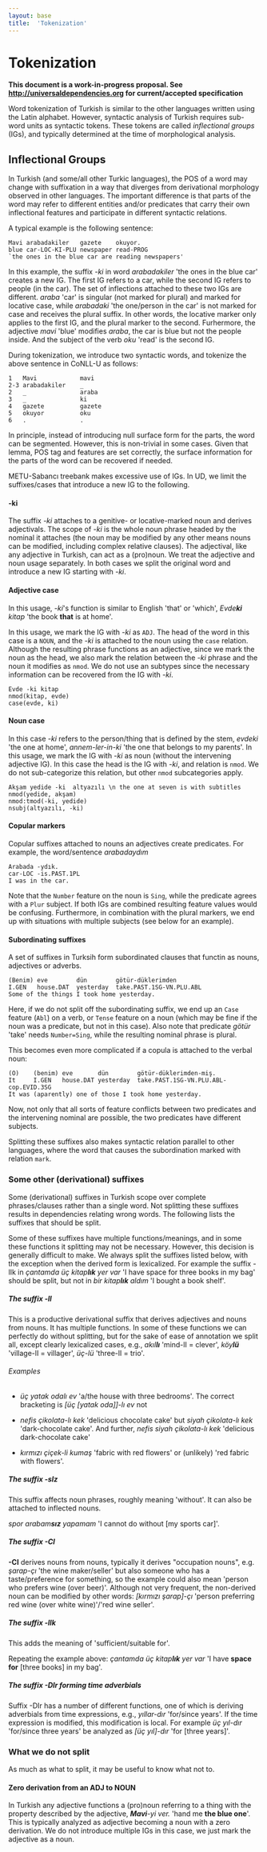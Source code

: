 ```yaml
---
layout: base
title:  'Tokenization'
---
```


# Tokenization

**This document is a work-in-progress proposal. See http://universaldependencies.org for current/accepted specification**

Word tokenization of Turkish is similar to the other languages written using the Latin alphabet. However, syntactic analysis of Turkish requires sub-word units as syntactic tokens. These tokens are called *inflectional groups* (IGs), and typically determined at the time of morphological analysis.

## Inflectional Groups

In Turkish (and some/all other Turkic languages), the POS of a word may change with suffixation in a way that diverges from derivational morphology observed in other languages. The important difference is that parts of the word may refer to different entities and/or predicates that carry their own inflectional features and participate in different syntactic relations.

A typical example is the following sentence:
```
Mavi arabadakiler   gazete    okuyor.
blue car-LOC-KI-PLU newspaper read-PROG
`the ones in the blue car are reading newspapers'
```
In this example, the suffix *-ki* in word *arabadakiler* 'the ones in the blue car' creates a new IG. The first IG refers to a car, while the second IG refers to people (in the car). The set of inflections attached to these two IGs are different. *araba* 'car' is singular (not marked for plural) and marked for locative case, while *arabadaki* 'the one/person in the car' is not marked for case and receives the plural suffix. In other words, the locative marker only applies to the first IG, and the plural marker to the second. Furhermore, the adjective *mavi* 'blue' modifies *araba*, the car is blue but not the people inside. And the subject of the verb *oku* 'read' is the second IG.

During tokenization, we introduce two syntactic words, and tokenize the above sentence in CoNLL-U as follows:

```
1   Mavi            mavi
2-3 arabadakiler    _
2   _               araba
3   _               ki
4   gazete          gazete
5   okuyor          oku
6   .               .
```
In principle, instead of introducing null surface form for the parts, the word can be segmented. However, this is non-trivial in some cases. Given that lemma, POS tag and features are set correctly, the surface information for the parts of the word can be recovered if needed.

METU-Sabancı treebank makes excessive use of IGs. In UD, we limit the suffixes/cases that introduce a new IG to the following.

#### -ki

The suffix *-ki* attaches to a genitive- or locative-marked noun and derives adjectivals. The scope of *-ki* is the whole noun phrase headed by the nominal it attaches (the noun may be modified by any other means nouns can be modified, including complex relative clauses). The adjectival, like any adjective in Turkish, can act as a (pro)noun. We treat the adjective and noun usage separately. In both cases we split the original word and introduce a new IG starting with *-ki*.

#### Adjective case

In this usage, *-ki*'s function is similar to English 'that' or 'which',
*Evde<b>ki</b> kitap* 'the book <b>that</b> is at home'.

In this usage, we mark the IG with *-ki* as `ADJ`. The head of the word in this case is a `NOUN`, and the *-ki* is attached to the noun using the `case` relation. Although the resulting phrase functions as an adjective, since we mark the noun as the head, we also mark the relation between the *-ki* phrase and the noun it modifies as `nmod`. We do not use an subtypes since the necessary information can be recovered from the IG with *-ki*.

~~~~ sdparse
Evde -ki kitap
nmod(kitap, evde)
case(evde, ki)
~~~~

#### Noun case

In this case *-ki* refers to the person/thing that is defined by the stem, *evdeki* 'the one at home', *annem-ler-in-ki* 'the one that belongs to my parents'.  In this usage, we mark the IG with *-ki* as noun (without the intervening adjective IG). In this case the head is the IG with  *-ki*, and relation is `nmod`. We do not sub-categorize this relation, but other `nmod` subcategories apply.

~~~~ sdparse
Akşam yedide -ki  altyazılı \n the one at seven is with subtitles
nmod(yedide, akşam)
nmod:tmod(-ki, yedide)
nsubj(altyazılı, -ki)
~~~~

#### Copular markers

Copular suffixes attached to nouns an adjectives
create predicates. For example, the word/sentence *arabadaydım*
```
Arabada -ydık.
car-LOC -is.PAST.1PL
I was in the car.
```
Note that the `Number` feature on the noun is `Sing`, while the
predicate agrees with a `Plur` subject. If both IGs are combined
resulting feature values would be confusing. Furthermore, in
combination with the plural markers, we end up with situations with
multiple subjects (see below for an example).

#### Subordinating suffixes

A set of suffixes in Turksih form subordinated clauses that functin as nouns, adjectives or adverbs.
```
(Benim) eve        dün        götür-düklerimden
I.GEN   house.DAT  yesterday  take.PAST.1SG-VN.PLU.ABL
Some of the things I took home yesterday.
```
Here, if we do not split off the subordinating suffix, we end up an
`Case` feature (`Abl`) on a verb, or `Tense` feature on a noun (which
may be fine if the noun was a predicate, but not in this case).
Also note that predicate *götür* 'take' needs `Number=Sing`, while the resulting nominal phrase is plural.

This becomes even more complicated if a copula is attached to the verbal noun:
```
(O)    (benim) eve       dün        götür-düklerimden-miş.
It     I.GEN   house.DAT yesterday  take.PAST.1SG-VN.PLU.ABL-cop.EVID.3SG
It was (aparently) one of those I took home yesterday.
```
Now, not only that all sorts of feature conflicts between two predicates and the intervening nominal are possible,
the two predicates have different subjects.

Splitting these suffixes also makes syntactic relation parallel to other languages, where the word that causes the subordination marked with relation `mark`.

### Some other (derivational) suffixes

Some (derivational) suffixes in Turkish scope over complete phrases/clauses rather than a single word.
Not splitting these suffixes results in dependencies relating wrong words.
The following lists the suffixes that should be split.

Some of these suffixes have multiple functions/meanings,
and in some these functions it splitting may not be necessary.
However, this decision is generally difficult to make.
We always split the suffixes listed below,
with the exception when the derived form is lexicalized.
For example the suffix -lIk in *çantamda üç kitap<b>lık</b> yer var* 'I have
space for three books in my bag' should be split,
but not in *bir kitap<b>lık</b> aldım* 'I bought a book shelf'.

##### The suffix -lI

This is a productive derivational suffix that derives adjectives and nouns from nouns. It has multiple functions. In some of these functions we can perfectly do without splitting, but for the sake of ease of annotation we split all, except clearly lexicalized cases, e.g., *akıl<b>lı</b>* 'mind-lI = clever', *köy<b>lü</b>* 'village-lI = villager', *üç-lü* 'three-lI = trio'.

###### Examples

* *üç yatak odalı ev* 'a/the house with three bedrooms'.
  The correct bracketing is *[üç [yatak oda]]-lı ev* not

* *nefis çikolata-lı kek* 'delicious chocolate cake' but
  *siyah çikolata-lı kek* 'dark-chocolate cake'. And further,
  *nefis siyah çikolata-lı kek* 'delicious dark-chocolate cake'

* *kırmızı çiçek-li kumaş* 'fabric with red flowers' or (unlikely)
  'red fabric with flowers'.

##### The suffix -sIz

This suffix affects noun phrases, roughly meaning 'without'. It can
also be attached to inflected nouns.

*spor arabam<b>sız</b> yapamam* 'I cannot do without [my sports car]'.

##### The suffix -CI

**-CI** derives nouns from nouns, typically it derives "occupation nouns", e.g.
*şarap-çı* 'the wine maker/seller' but also someone who has a taste/preference
for something, so the example could also mean 'person who prefers wine (over
beer)'. Although not very frequent, the non-derived noun can be modified by
other words: *[kırmızı şarap]-çı* 'person preferring red wine (over white
wine)'/'red wine seller'.

##### The suffix -lIk

This adds the meaning of 'sufficient/suitable for'.

Repeating the example above: *çantamda üç kitap<b>lık</b> yer var* 'I have
<b>space for</b> [three books] in my bag'.

##### The suffix -DIr forming time adverbials

Suffix -DIr has a number of different functions, one of which is
deriving adverbials from time expressions, e.g., *yıllar-dır*
'for/since years'. If the time expression is modified, this
modification is local. For example *üç yıl-dır* 'for/since three
years' be analyzed as *[üç yıl]-dır* 'for [three years]'.


### What we do not split

As much as what to split, it may be useful to know what not to.

#### Zero derivation from an ADJ to NOUN

In Turkish any adjective functions a (pro)noun referring to a thing
with the property described by the adjective, *<b>Mavi</b>-yi ver.* 'hand me
<b>the blue one</b>'. This is typically analyzed as adjective becoming
a noun with a zero derivation. We do not introduce multiple IGs in
this case, we just mark the adjective as a noun.
